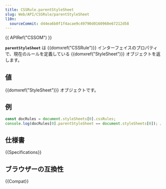 ```yaml
---
title: CSSRule.parentStyleSheet
slug: Web/API/CSSRule/parentStyleSheet
l10n:
  sourceCommit: d44ea6b0f1f4acae9c49790d0160960e67212d58
---
```


{{ APIRef("CSSOM") }}

**`parentStyleSheet`** は {{domxref("CSSRule")}} インターフェイスのプロパティで、現在のルールを定義している {{domxref("StyleSheet")}} オブジェクトを返します。

## 値

{{domxref("StyleSheet")}} オブジェクトです。

## 例

```js
const docRules = document.styleSheets[0].cssRules;
console.log(docRules[0].parentStyleSheet == document.styleSheets[0]); // returns true
```

## 仕様書

{{Specifications}}

## ブラウザーの互換性

{{Compat}}
